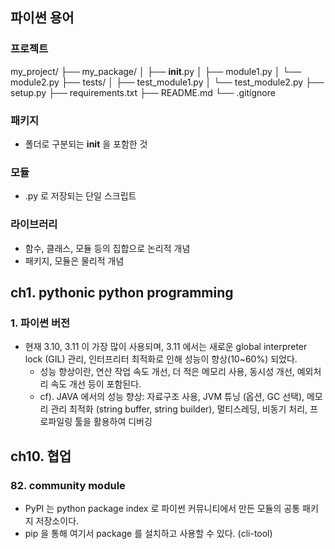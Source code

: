 ## 파이썬 용어
### 프로젝트
my_project/
├── my_package/
│   ├── __init__.py
│   ├── module1.py
│   └── module2.py
├── tests/
│   ├── test_module1.py
│   └── test_module2.py
├── setup.py
├── requirements.txt
├── README.md
└── .gitignore
### 패키지
- 폴더로 구분되는 __init__ 을 포함한 것

### 모듈
- .py 로 저장되는 단일 스크립트

### 라이브러리
- 함수, 클래스, 모듈 등의 집합으로 논리적 개념
- 패키지, 모듈은 물리적 개념

## ch1. pythonic python programming
### 1. 파이썬 버전
- 현재 3.10, 3.11 이 가장 많이 사용되며, 3.11 에서는 새로운 global interpreter lock (GIL) 관리, 인터프리터 최적화로 인해 성능이 향상(10~60%) 되었다.
  - 성능 향상이란, 연산 작업 속도 개선, 더 적은 메모리 사용, 동시성 개선, 예외처리 속도 개선 등이 포함된다.
  - cf). JAVA 에서의 성능 향상: 자료구조 사용, JVM 튜닝 (옵션, GC 선택), 메모리 관리 최적화 (string buffer, string builder), 멀티스레딩, 비동기 처리, 프로파일링 툴을 활용하여 디버깅

## ch10. 협업
### 82. community module
- PyPI 는 python package index 로 파이썬 커뮤니티에서 만든 모듈의 공통 패키지 저장소이다.
- pip 을 통해 여기서 package 를 설치하고 사용할 수 있다. (cli-tool)


